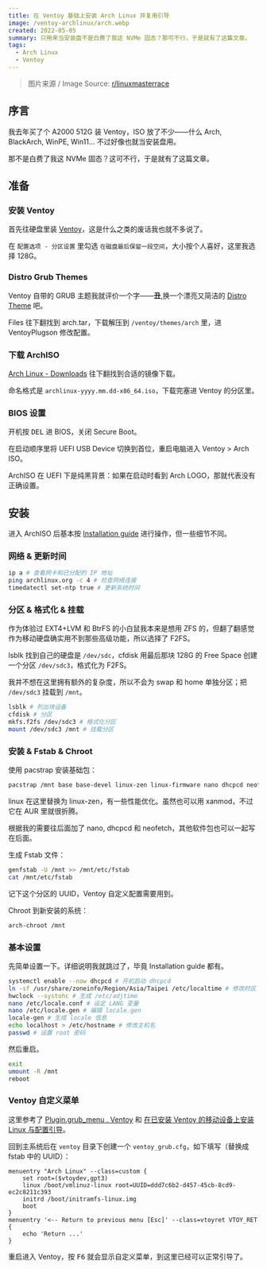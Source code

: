 ```yaml
---
title: 在 Ventoy 基础上安装 Arch Linux 并复用引导
image: /ventoy-archlinux/arch.webp
created: 2022-05-05
summary: 只用来当安装盘不是白费了我这 NVMe 固态？那可不行，于是就有了这篇文章。
tags:
  - Arch Linux
  - Ventoy
---
```


> 图片来源 / Image Source: [r/linuxmasterrace](https://www.reddit.com/r/linuxmasterrace/comments/9luu1l/_/)

## 序言

我去年买了个 A2000 512G 装 Ventoy，ISO 放了不少——什么 Arch, BlackArch, WinPE, Win11... 不过好像也就当安装盘用。

那不是白费了我这 NVMe 固态？这可不行，于是就有了这篇文章。

## 准备

### 安装 Ventoy

首先往硬盘里装 [Ventoy](https://ventoy.net)，这是什么之类的废话我也就不多说了。

在 `配置选项 - 分区设置` 里勾选 `在磁盘最后保留一段空间`，大小按个人喜好，这里我选择 128G。

### Distro Grub Themes

Ventoy 自带的 GRUB 主题我就评价一个字——**丑**,换一个漂亮又简洁的 [Distro Theme](https://www.gnome-look.org/p/1482847) 吧。

Files 往下翻找到 arch.tar，下载解压到 `/ventoy/themes/arch` 里，进 VentoyPlugson 修改配置。

### 下载 ArchISO

[Arch Linux - Downloads](https://archlinux.org/download) 往下翻找到合适的镜像下载。

命名格式是 `archlinux-yyyy.mm.dd-x86_64.iso`，下载完塞进 Ventoy 的分区里。

### BIOS 设置

开机按 <kbd>DEL</kbd> 进 BIOS，关闭 Secure Boot。

在启动顺序里将 UEFI USB Device 切换到首位，重启电脑进入 Ventoy > Arch ISO。

ArchISO 在 UEFI 下是纯黑背景：如果在启动时看到 Arch LOGO，那就代表没有正确设置。

## 安装

进入 ArchISO 后基本按 [Installation guide](https://wiki.archlinux.org/title/Installation_guide) 进行操作，但一些细节不同。

### 网络 & 更新时间

```bash
ip a # 查看网卡和已分配的 IP 地址
ping archlinux.org -c 4 # 检查网络连接
timedatectl set-ntp true # 更新系统时间
```

### 分区 & 格式化 & 挂载

作为体验过 EXT4+LVM 和 BtrFS 的小白鼠我本来是想用 ZFS 的，但翻了翻感觉作为移动硬盘确实用不到那些高级功能，所以选择了 F2FS。

lsblk 找到自己的硬盘是 `/dev/sdc`，cfdisk 用最后那块 128G 的 Free Space 创建一个分区 `/dev/sdc3`，格式化为 F2FS。

我并不想在这里拥有额外的复杂度，所以不会为 swap 和 home 单独分区；把 `/dev/sdc3` 挂载到 `/mnt`。

```bash
lsblk # 列出块设备
cfdisk # 分区
mkfs.f2fs /dev/sdc3 # 格式化分区
mount /dev/sdc3 /mnt # 挂载分区
```

### 安装 & Fstab & Chroot

使用 pacstrap 安装基础包：

```bash
pacstrap /mnt base base-devel linux-zen linux-firmware nano dhcpcd neofetch
```

linux 在这里替换为 linux-zen，有一些性能优化。虽然也可以用 xanmod，不过它在 AUR 里就很折腾。

根据我的需要往后面加了 nano, dhcpcd 和 neofetch，其他软件包也可以一起写在后面。

生成 Fstab 文件：

```bash
genfstab -U /mnt >> /mnt/etc/fstab
cat /mnt/etc/fstab
```

记下这个分区的 UUID，Ventoy 自定义配置需要用到。

Chroot 到新安装的系统：

```bash
arch-chroot /mnt
```

### 基本设置

先简单设置一下。详细说明我就跳过了，毕竟 Installation guide 都有。

```bash
systemctl enable --now dhcpcd # 开机启动 dhcpcd
ln -sf /usr/share/zoneinfo/Region/Asia/Taipei /etc/localtime # 修改时区
hwclock --systohc # 生成 /etc/adjtime
nano /etc/locale.conf # 设定 LANG 变量
nano /etc/locale.gen # 编辑 locale.gen
locale-gen # 生成 locale 信息
echo localhost > /etc/hostname # 修改主机名
passwd # 设置 root 密码
```

然后重启。

```bash
exit
umount -R /mnt
reboot
```

### Ventoy 自定义菜单

这里参考了 [Plugin.grub_menu . Ventoy](https://www.ventoy.net/cn/plugin_grubmenu.html) 和 [在已安装 Ventoy 的移动设备上安装 Linux 与配置引导](https://lpwmm.blog.csdn.net/article/details/119056455)。

回到主系统后在 `ventoy` 目录下创建一个 `ventoy_grub.cfg`，如下填写（替换成 fstab 中的 UUID）：

```text
menuentry "Arch Linux" --class=custom {
    set root=($vtoydev,gpt3)
    linux /boot/vmlinuz-linux root=UUID=ddd7c6b2-d457-45cb-8cd9-ec2c8211c393
    initrd /boot/initramfs-linux.img
    boot
}
menuentry '<-- Return to previous menu [Esc]' --class=vtoyret VTOY_RET {
    echo 'Return ...'
}
```

重启进入 Ventoy，按 <kbd>F6</kbd> 就会显示自定义菜单，到这里已经可以正常引导了。
